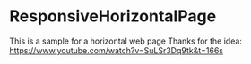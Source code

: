 # ResponsiveHorizontalPage
This is a sample for a horizontal web page
Thanks for the idea:
https://www.youtube.com/watch?v=SuLSr3Dq9tk&t=166s
